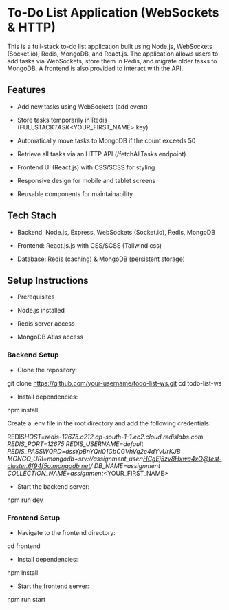 # To-Do List Application (WebSockets & HTTP)

This is a full-stack to-do list application built using Node.js, WebSockets (Socket.io), Redis, MongoDB, and React.js. The application allows users to add tasks via WebSockets, store them in Redis, and migrate older tasks to MongoDB. A frontend is also provided to interact with the API.

## Features

- Add new tasks using WebSockets (add event)

- Store tasks temporarily in Redis (FULLSTACK*TASK*<YOUR_FIRST_NAME> key)

- Automatically move tasks to MongoDB if the count exceeds 50

- Retrieve all tasks via an HTTP API (/fetchAllTasks endpoint)

- Frontend UI (React.js) with CSS/SCSS for styling

- Responsive design for mobile and tablet screens

- Reusable components for maintainability

## Tech Stach

- Backend: Node.js, Express, WebSockets (Socket.io), Redis, MongoDB

- Frontend: React.js.js with CSS/SCSS (Tailwind css)

- Database: Redis (caching) & MongoDB (persistent storage)

## Setup Instructions

- Prerequisites

- Node.js installed

- Redis server access

- MongoDB Atlas access

### Backend Setup

- Clone the repository:

git clone https://github.com/your-username/todo-list-ws.git
cd todo-list-ws

- Install dependencies:

npm install

Create a .env file in the root directory and add the following credentials:

REDIS*HOST=redis-12675.c212.ap-south-1-1.ec2.cloud.redislabs.com
REDIS_PORT=12675
REDIS_USERNAME=default
REDIS_PASSWORD=dssYpBnYQrl01GbCGVhVq2e4dYvUrKJB
MONGO_URI=mongodb+srv://assignment_user:HCgEj5zv8Hxwa4xO@test-cluster.6f94f5o.mongodb.net/
DB_NAME=assignment
COLLECTION_NAME=assignment*<YOUR_FIRST_NAME>

- Start the backend server:

npm run dev

### Frontend Setup

- Navigate to the frontend directory:

cd frontend

- Install dependencies:

npm install

- Start the frontend server:

npm run start
